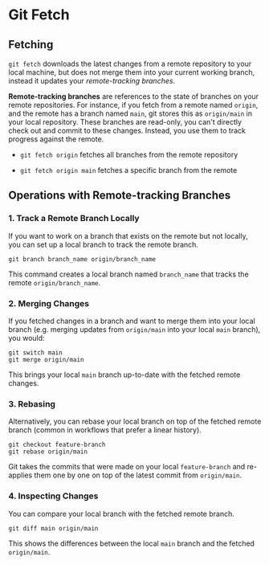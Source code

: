 # Git Fetch

## Fetching

`git fetch` downloads the latest changes from a remote repository to your local machine, but does not merge them into your current working branch, instead it updates your _remote-tracking branches_.

**Remote-tracking branches** are references to the state of branches on your remote repositories. For instance, if you fetch from a remote named `origin`, and the remote has a branch named `main`, git stores this as `origin/main` in your local repository. These branches are read-only, you can't directly check out and commit to these changes. Instead, you use them to track progress against the remote.

- `git fetch origin` fetches all branches from the remote repository

- `git fetch origin main` fetches a specific branch from the remote

## Operations with Remote-tracking Branches

### 1. Track a Remote Branch Locally

If you want to work on a branch that exists on the remote but not locally, you can set up a local branch to track the remote branch.

```
git branch branch_name origin/branch_name
```

This command creates a local branch named `branch_name` that tracks the remote `origin/branch_name`.

### 2. Merging Changes

If you fetched changes in a branch and want to merge them into your local branch (e.g. merging updates from `origin/main` into your local `main` branch), you would:

```
git switch main
git merge origin/main
```

This brings your local `main` branch up-to-date with the fetched remote changes.

### 3. Rebasing

Alternatively, you can rebase your local branch on top of the fetched remote branch (common in workflows that prefer a linear history).

```
git checkout feature-branch
git rebase origin/main
```

Git takes the commits that were made on your local `feature-branch` and re-applies them one by one on top of the latest commit from `origin/main`.

### 4. Inspecting Changes

You can compare your local branch with the fetched remote branch.

```
git diff main origin/main
```

This shows the differences between the local `main` branch and the fetched `origin/main`.
